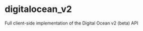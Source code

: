 digitalocean_v2
===============

Full client-side implementation of the Digital Ocean v2 (beta) API
